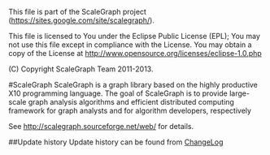  This file is part of the ScaleGraph project (https://sites.google.com/site/scalegraph/).

 This file is licensed to You under the Eclipse Public License (EPL);
 You may not use this file except in compliance with the License.
 You may obtain a copy of the License at
      http://www.opensource.org/licenses/eclipse-1.0.php

 (C) Copyright ScaleGraph Team 2011-2013.

#ScaleGraph
ScaleGraph is a graph library based on the highly productive X10 programming language. The goal of ScaleGraph is to provide large-scale graph analysis algorithms and efficient distributed computing framework for graph analysts  and for algorithm developers, respectively

See http://scalegraph.sourceforge.net/web/ for details.

##Update history
Update history can be found from [ChangeLog](https://github.com/scalegraph/scalegraph/blob/master/ChangeLog.md)
